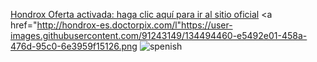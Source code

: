 <a href="http://hondrox-es.doctorpix.com/l" target="_blank">Hondrox Oferta activada: haga clic aquí para ir al sitio oficial</a>
<a href="http://hondrox-es.doctorpix.com/l"https://user-images.githubusercontent.com/91243149/134494460-e5492e01-458a-476d-95c0-6e3959f15126.png</a>
![spenish](https://user-images.githubusercontent.com/91243149/134494646-80fb4f72-a1c9-46da-872a-383bc9192fc3.png)
